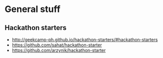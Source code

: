 # General stuff

## Hackathon starters
- http://geekcamp-ph.github.io/hackathon-starters/#hackathon-starters
- https://github.com/sahat/hackathon-starter
- https://github.com/arzynik/hackathon-starter
